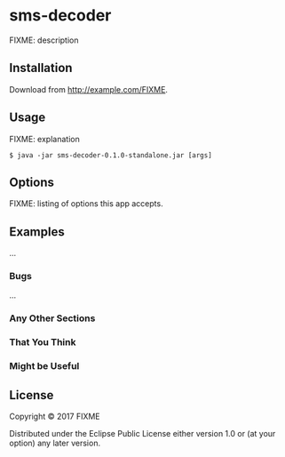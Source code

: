 # sms-decoder

FIXME: description

## Installation

Download from http://example.com/FIXME.

## Usage

FIXME: explanation

    $ java -jar sms-decoder-0.1.0-standalone.jar [args]

## Options

FIXME: listing of options this app accepts.

## Examples

...

### Bugs

...

### Any Other Sections
### That You Think
### Might be Useful

## License

Copyright © 2017 FIXME

Distributed under the Eclipse Public License either version 1.0 or (at
your option) any later version.
